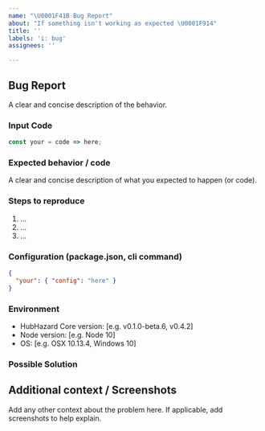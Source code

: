 ```yaml
---
name: "\U0001F41B Bug Report"
about: "If something isn't working as expected \U0001F914"
title: ''
labels: 'i: bug'
assignees: ''

---
```


## Bug Report

A clear and concise description of the behavior.

### Input Code

```ts
const your = code => here;
```

### Expected behavior / code

A clear and concise description of what you expected to happen (or code).

### Steps to reproduce

1. ...
2. ...
3. ...

### Configuration (package.json, cli command)

```json
{
  "your": { "config": "here" }
}
```

### Environment

- HubHazard Core version: [e.g. v0.1.0-beta.6, v0.4.2]
- Node version: [e.g. Node 10]
- OS: [e.g. OSX 10.13.4, Windows 10]

### Possible Solution

<!--- Only if you have suggestions on a fix for the bug -->

## Additional context / Screenshots

Add any other context about the problem here. If applicable, add screenshots to help explain.
